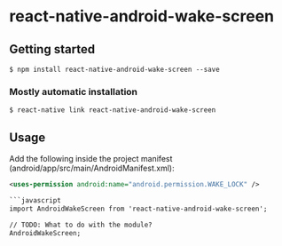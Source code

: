 # react-native-android-wake-screen

## Getting started

`$ npm install react-native-android-wake-screen --save`

### Mostly automatic installation

`$ react-native link react-native-android-wake-screen`

## Usage
Add the following inside the project manifest (android/app/src/main/AndroidManifest.xml):
```xml
<uses-permission android:name="android.permission.WAKE_LOCK" />

```javascript
import AndroidWakeScreen from 'react-native-android-wake-screen';

// TODO: What to do with the module?
AndroidWakeScreen;
```

